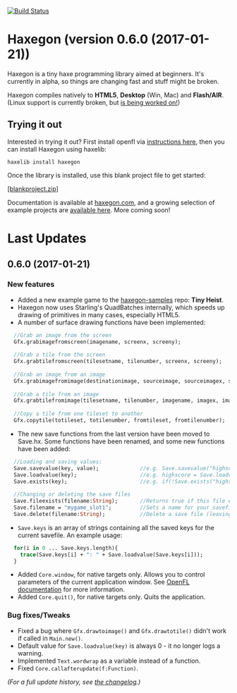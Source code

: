 [![Build Status](https://travis-ci.org/TerryCavanagh/haxegon.svg?branch=master)](https://travis-ci.org/TerryCavanagh/haxegon)

# Haxegon (version 0.6.0 (2017-01-21))

Haxegon is a tiny haxe programming library aimed at beginners. It's currently in alpha, so things are changing fast and stuff might be broken. 

Haxegon compiles natively to **HTML5**, **Desktop** (Win, Mac) and **Flash/AIR**. (Linux support is currently broken, but <a href="https://github.com/openfl/starling/issues/38">is being worked on!</a>)

## Trying it out

Interested in trying it out? First install openfl via <a href="http://www.openfl.org/learn/docs/getting-started/">instructions here</a>, then you can install Haxegon using haxelib:

    haxelib install haxegon
    
Once the library is installed, use this blank project file to get started:

<a href="https://github.com/TerryCavanagh/haxegon/raw/master/blankproject.zip">[blankproject.zip]</a>

Documentation is available at <a href="http://haxegon.com">haxegon.com</a>, and a growing selection of example projects are <a href="https://github.com/TerryCavanagh/haxegon-samples">available here</a>. More coming soon!

# Last Updates

0.6.0 (2017-01-21)
------------------
### New features
* Added a new example game to the <a href="https://github.com/TerryCavanagh/haxegon-samples">haxegon-samples</a> repo: **Tiny Heist**.
* Haxegon now uses Starling's QuadBatches internally, which speeds up drawing of primitives in many cases, especially HTML5.
* A number of surface drawing functions have been implemented:
``` haxe
  //Grab an image from the screen
  Gfx.grabimagefromscreen(imagename, screenx, screeny);
  
  //Grab a tile from the screen
  Gfx.grabtilefromscreen(tilesetname, tilenumber, screenx, screeny);
  
  //Grab an image from an image
  Gfx.grabimagefromimage(destinationimage, sourceimage, sourceimagex, sourceimagey);
  
  //Grab a tile from an image
  Gfx.grabtilefromimage(tilesetname, tilenumber, imagename, imagex, imagey);
  
  //Copy a tile from one tileset to another
  Gfx.copytile(totileset, totilenumber, fromtileset, fromtilenumber);
```
* The new save functions from the last version have been moved to Save.hx. Some functions have been renamed, and some new functions have been added:
``` haxe
  //Loading and saving values:
  Save.savevalue(key, value);             //e.g. Save.savevalue("highscore", highscore);
  Save.loadvalue(key);                    //e.g. highscore = Save.loadvalue("highscore");
  Save.exists(key);                       //e.g. if(!Save.exists("highscore")) highscore = 0;
  
  //Changing or deleting the save files
  Save.fileexists(filename:String);       //Returns true if this file exists (i.e. it has at least one key saved)
  Save.filename = "mygame_slot1";         //Sets a name for your savefile (optional! default is "haxegongame".)
  Save.delete(filename:String);           //Delete a save file (leaving parameter blank deletes the default)
  ```
 * `Save.keys` is an array of strings containing all the saved keys for the current savefile. An example usage:
``` haxe
  for(i in 0 ... Save.keys.length){
    trace(Save.keys[i] + ": " + Save.loadvalue(Save.keys[i]));
  }
  ```
* Added `Core.window`, for native targets only. Allows you to control parameters of the current application window. See <a href="http://api.openfl.org/lime/ui/Window.html">OpenFL documentation</a> for more information.
* Added `Core.quit()`, for native targets only. Quits the application.
  
### Bug fixes/Tweaks
* Fixed a bug where `Gfx.drawtoimage()` and `Gfx.drawtotile()` didn't work if called in `Main.new()`.
* Default value for `Save.loadvalue(key)` is always 0 - it no longer logs a warning.
* Implemented `Text.wordwrap` as a variable instead of a function.
* Fixed `Core.callafterupdate(f:Function)`.

*(For a full update history, see <a href="https://github.com/TerryCavanagh/haxegon/blob/master/changelog.md">the changelog</a>.)*
